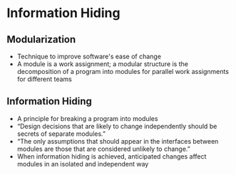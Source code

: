 # Information Hiding
## Modularization 
* Technique to improve software's ease of change
* A module is a work assignment; a modular structure is the decomposition of a program into modules for parallel work assignments for different teams
## Information Hiding
* A principle for breaking a program into modules
* “Design decisions that are likely to change independently should be secrets of separate modules.”
* “The only assumptions that should appear in the interfaces between modules are those that are considered unlikely to change.”
* When information hiding is achieved, anticipated changes affect modules in an isolated and independent way
